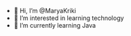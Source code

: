 - 👋 Hi, I’m @MaryaKriki
- 👀 I’m interested in learning technology
- 🌱 I’m currently learning Java

<!---
MaryaKriki/MaryaKriki is a ✨ special ✨ repository because its `README.md` (this file) appears on your GitHub profile.
You can click the Preview link to take a look at your changes.
--->
